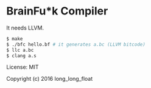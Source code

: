 BrainFu*k Compiler
====

It needs LLVM.

```sh
$ make
$ ./bfc hello.bf # it generates a.bc (LLVM bitcode)
$ llc a.bc
$ clang a.s
```

License: MIT

Copyright (c) 2016 long_long_float
